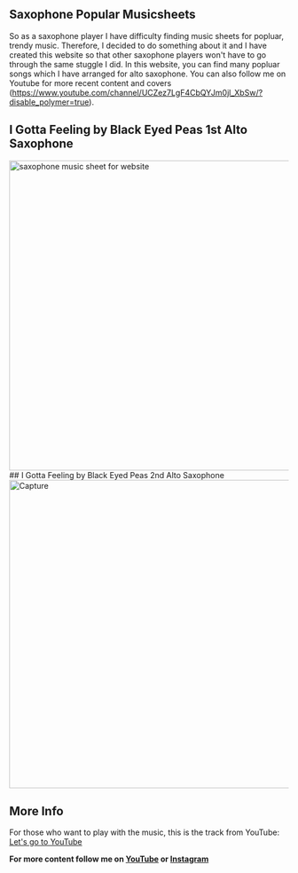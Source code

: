 ## Saxophone Popular Musicsheets

So as a saxophone player I have difficulty finding music sheets for popluar, trendy music. Therefore, I decided to do something about it and I have created this website so that other saxophone players won't have to go through the same stuggle I did.
In this website, you can find many popluar songs which I have arranged for alto saxophone. You can also follow me on Youtube for more recent content and covers (https://www.youtube.com/channel/UCZez7LgF4CbQYJm0jl_XbSw/?disable_polymer=true).



## I Gotta Feeling by Black Eyed Peas 1st Alto Saxophone
<img width="559" alt="saxophone music sheet for website" src="https://user-images.githubusercontent.com/42961969/88719808-264f9900-d124-11ea-93a8-4b7c8592bbd7.PNG">
## I Gotta Feeling by Black Eyed Peas 2nd Alto Saxophone
<img width="556" alt="Capture" src="https://user-images.githubusercontent.com/42961969/88720176-bab9fb80-d124-11ea-981b-f2ec8c01f42d.PNG">

## More Info
For those who want to play with the music, this is the track from YouTube: [Let's go to YouTube](https://www.youtube.com/watch?v=CwdrtwZiQ9E)

**For more content follow me on [YouTube](https://www.youtube.com/channel/UCZez7LgF4CbQYJm0jl_XbSw) or [Instagram](https://www.instagram.com/?hl=en)**
